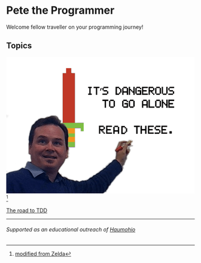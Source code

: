 # Pete the Programmer

Welcome fellow traveller on your programming journey!


## Topics

![It’s dangerous to go alone! ~~Take this~~ Read these...](images/pete_and_quote.png)[^1]

[The road to TDD](/road-to-tdd/)


---
###### Supported as an educational outreach of [Haumohio](http://haumohio.com)

[^1]: [modified from Zelda](https://en.wikipedia.org/wiki/It%27s_dangerous_to_go_alone!)
